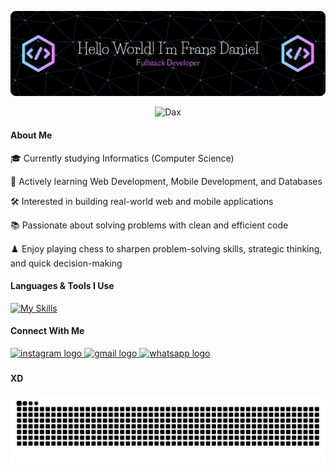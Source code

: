 <!--
**FransDaniel-git/FransDaniel-git** is a ✨ _special_ ✨ repository because its `README.md` (this file) appears on your GitHub profile.

Here are some ideas to get you started:

- 🔭 I’m currently working on ...
- 🌱 I’m currently learning ...
- 👯 I’m looking to collaborate on ...
- 🤔 I’m looking for help with ...
- 💬 Ask me about ...
- 📫 How to reach me: ...
- 😄 Pronouns: ...
- ⚡ Fun fact: ...
-->

![Dax](img/bannerKu.png)

<p align="center">
  <img src="https://media1.giphy.com/media/v1.Y2lkPTc5MGI3NjExc2FrMDI0bjA1aHp1aGg1cnFyOHUzNzJidHUzNHZuOXg4NGF3bmY2ciZlcD12MV9pbnRlcm5hbF9naWZfYnlfaWQmY3Q9Zw/VE4InmieSgVqM/giphy.gif" alt="Dax" />
</p>

#### About Me

🎓 Currently studying Informatics (Computer Science)

🌱 Actively learning Web Development, Mobile Development, and Databases

🛠️ Interested in building real-world web and mobile applications

📚 Passionate about solving problems with clean and efficient code

♟️ Enjoy playing chess to sharpen problem-solving skills, strategic thinking, and quick decision-making

#### Languages & Tools I Use

[![My Skills](https://skillicons.dev/icons?i=html,css,javascript,php,dart,java,c,py,laravel,flutter,react,nodejs,expressjs,mongodb,mysql,firebase,bootstrap,tailwind,postman,git,github&theme=dark&perline=7)](https://skillicons.dev)

#### Connect With Me

<div align="left">
  <a href="https://instagram.com/frns_daniel" target="_blank">
    <img src="https://raw.githubusercontent.com/maurodesouza/profile-readme-generator/master/src/assets/icons/social/instagram/default.svg" width="52" height="40" alt="instagram logo"  />
  </a>
  <a href="mailto:fransrajagukguk88@gmail.com" target="_blank">
    <img src="https://raw.githubusercontent.com/maurodesouza/profile-readme-generator/master/src/assets/icons/social/gmail/default.svg" width="52" height="40" alt="gmail logo"  />
  </a>
  <a href="https://wa.me/6281344284520" target="_blank">
    <img src="https://raw.githubusercontent.com/maurodesouza/profile-readme-generator/master/src/assets/icons/social/whatsapp/default.svg" width="52" height="40" alt="whatsapp logo"  />
  </a>
</div>

###

#### XD

<img src="https://raw.githubusercontent.com/FransDaniel-git/FransDaniel-git/output/snake.svg" alt="Snake animation" />

###
